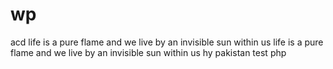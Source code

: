 # wp
acd
life is a pure flame and we live by an invisible sun within us
life is a pure flame and we live by an invisible sun within us
hy pakistan
test php

